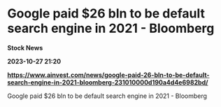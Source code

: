 # Google paid $26 bln to be default search engine in 2021 - Bloomberg
**Stock News**

**2023-10-27 21:20**

**https://www.ainvest.com/news/google-paid-26-bln-to-be-default-search-engine-in-2021-bloomberg-231010000d190a4d4e6982bd/**

Google paid $26 bln to be default search engine in 2021 - Bloomberg